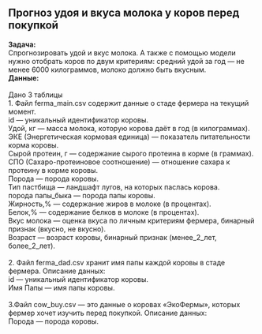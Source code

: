 ## Прогноз удоя и вкуса молока у коров перед покупкой
<b>Задача:</b>
<br>Спрогнозировать удой и вкус молока. А также с помощью модели нужно отобрать коров по двум критериям:
средний удой за год — не менее 6000 килограммов, молоко должно быть вкусным.
<br>
<b>Данные:</b>
<br>
<br>Дано 3 таблицы 
<br>1. Файл ferma_main.csv содержит данные о стаде фермера на текущий момент.
<br>id — уникальный идентификатор коровы.
<br>Удой, кг — масса молока, которую корова даёт в год (в килограммах).
<br>ЭКЕ (Энергетическая кормовая единица) — показатель питательности корма коровы.
<br>Сырой протеин, г — содержание сырого протеина в корме (в граммах).
<br>СПО (Сахаро-протеиновое соотношение) — отношение сахара к протеину в корме коровы.
<br>Порода — порода коровы.
<br>Тип пастбища — ландшафт лугов, на которых паслась корова.
<br>порода папы_быка — порода папы коровы.
<br>Жирность,% — содержание жиров в молоке (в процентах).
<br>Белок,% — содержание белков в молоке (в процентах).
<br>Вкус молока — оценка вкуса по личным критериям фермера, бинарный признак (вкусно, не вкусно).
<br>Возраст — возраст коровы, бинарный признак (менее_2_лет, более_2_лет).
<br>
<br>2. Файл ferma_dad.csv хранит имя папы каждой коровы в стаде фермера. Описание данных:
<br>id — уникальный идентификатор коровы.
<br>Имя Папы — имя папы коровы.
<br>
<br>3.Файл cow_buy.csv — это данные о коровах «ЭкоФермы», которых фермер хочет изучить перед покупкой. Описание данных:
<br>Порода — порода коровы.
